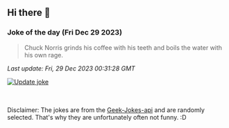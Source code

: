 ## Hi there 👋

### Joke of the day (Fri Dec 29 2023)
<!-- joke -->
>Chuck Norris grinds his coffee with his teeth and boils the water with his own rage.
<!-- /joke -->

*Last update: Fri, 29 Dec 2023 00:31:28 GMT*

[![Update joke](https://github.com/nclskfm/nclskfm/actions/workflows/joke.yml/badge.svg)](https://github.com/nclskfm/nclskfm/actions/workflows/joke.yml)

<br><br>
Disclaimer: The jokes are from the [Geek-Jokes-api](https://github.com/sameerkumar18/geek-joke-api) and are randomly selected. That's why they are unfortunately often not funny. :D
